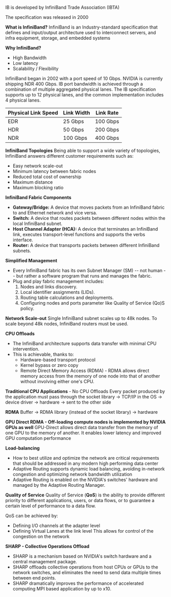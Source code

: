 IB is developed by InfiniBand Trade Association (IBTA)

The specification was released in 2000

**What is InfiniBand?**
InfiniBand is an Industry-standard specification that defines and input/output architecture used to interconnect servers, and infra equipment, storage, and embedded systems

**Why InfiniBand?**
- High Bandwidth
- Low latency
- Scalability / Flexibility

InfiniBand began in 2002 with a port speed of 10 Gbps. NVIDIA is currently shipping NDR 400 Gbps. IB port bandwidth is achieved through a combination of multiple aggregated physical lanes. The IB specification supports up to 12 physical lanes, and the common implementation includes 4 physical lanes.

| Physical Link Speed | Link Width | Link Rate |
| ------------------- | ---------- | --------- |
| EDR                 | 25 Gbps    | 100 Gbps  |
| HDR                 | 50 Gbps    | 200 Gbps  |
| NDR                 | 100 Gbps   | 400 Gbps  |
**InfiniBand Topologies**
Being able to support a wide variety of topologies, InfiniBand answers different customer requirements such as:
- Easy network scale-out
- Minimum latency between fabric nodes
- Reduced total cost of ownership
- Maximum distance
- Maximum blocking ratio

**InfiniBand Fabric Components**
- **Gateway/Bridge:** A device that moves packets from an InfiniBand fabric to and Ethernet network and vice versa.
- **Switch:** A device that routes packets between different nodes within the local InfiniBand subnet.
- **Host Channel Adapter (HCA):** A device that terminates an InfiniBand link, executes transport-level functions and supports the verbs interface.
- **Router:** A device that transports packets between different InfiniBand subnets.

**Simplified Management**
- Every InfiniBand fabric has its own Subnet Manager (SM) -- not human -- but rather a software program that runs and manages the fabric.
- Plug and play fabric management includes:
	1. Nodes and links discovery.
	2. Local identifier assignments (LIDs).
	3. Routing table calculations and deployments.
	4. Configuring nodes and ports parameter like Quality of Service (Qo)S policy.

**Network Scale-out**
Single InfiniBand subnet scales up to 48k nodes. To scale beyond 48k nodes, InfiniBand routers must be used.

**CPU Offloads**
- The InfiniBand architecture supports data transfer with minimal CPU intervention.
- This is achievable, thanks to:
	- Hardware-based transport protocol
	- Kernel bypass or zero copy
	- Remote Direct Memory Access (RDMA) - RDMA allows direct memory access from the memory of one node into that of another without involving either one's CPU.

**Traditional CPU Applications** - No CPU Offloads
Every packet produced by the application must pass through the socket library -> TCP/IP in the OS -> device driver -> hardware -> sent to the other side

**RDMA**
Buffer -> RDMA library (instead of the socket library) -> hardware

**GPU Direct RDMA - Off-loading compute nodes is implemented by NVIDIA GPUs as well**
GPU-Direct allows direct data transfer from the memory of one GPU to the memory of another. It enables lower latency and improved GPU computation performance

**Load-balancing**
- How to best utilize and optimize the network are critical requirements that should be addressed in any modern high performing data center
- Adaptive Routing supports dynamic load balancing, avoiding in-network congestion  and optimizing network bandwidth utilization
- Adaptive Routing is enabled on the NVIDIA's switches' hardware and managed by the Adaptive Routing Manager.

**Quality of Service**
Quality of Service (**QoS**) is the ability to provide different priority to different applications, users, or data flows, or to guarantee a certain level of performance to a data flow.

QoS can be achieved by:
- Defining I/O channels at the adapter level
- Defining Virtual Lanes at the link level
This allows for control of the congestion on the network

**SHARP - Collective Operations Offload**
- SHARP is a mechanism based on NVIDIA's switch hardware and a central management package.
- SHARP offloads collective operations from host CPUs or GPUs to the network switches, and eliminates the need to send data multiple times between end points.
- SHARP dramatically improves the performance of accelerated computing MPI based application by up to x10.